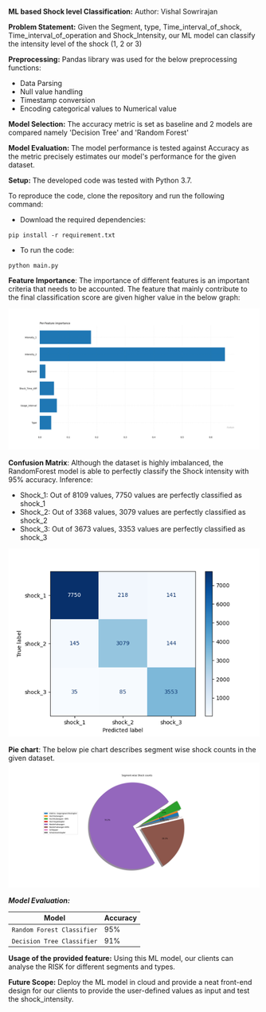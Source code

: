 **ML based Shock level Classification:**
Author: Vishal Sowrirajan

**Problem Statement:** 
Given the Segment, type, Time_interval_of_shock, Time_interval_of_operation and Shock_Intensity, our ML model can classify the intensity level of the shock (1, 2 or 3)

**Preprocessing:**
Pandas library was used for the below preprocessing functions:
- Data Parsing
- Null value handling
- Timestamp conversion
- Encoding categorical values to Numerical value

**Model Selection:**
The accuracy metric is set as baseline and 2 models are compared namely 'Decision Tree' and 'Random Forest'

**Model Evaluation:**
The model performance is tested against Accuracy as the metric precisely estimates our model's performance for the given dataset.

**Setup:**
The developed code was tested with Python 3.7.

To reproduce the code, clone the repository and run the following command:

- Download the required dependencies:
````
pip install -r requirement.txt
````

- To run the code:
````
python main.py
````

**Feature Importance**: The importance of different features is an important criteria that needs to be accounted. The feature that mainly contribute to the final classification score are given higher value in the below graph:

![Feature Importance](results/Feature_importance-level.png)

**Confusion Matrix**: Although the dataset is highly imbalanced, the RandomForest model is able to perfectly classify the Shock intensity with 95% accuracy.
Inference: 
- Shock_1: Out of 8109 values, 7750 values are perfectly classified as shock_1 
- Shock_2: Out of 3368 values, 3079 values are perfectly classified as shock_2
- Shock_3: Out of 3673 values, 3353 values are perfectly classified as shock_3

![Confusion Matrix](results/Confusion_matrix.png)

**Pie chart**: 
The below pie chart describes segment wise shock counts in the given dataset.
![Pie chart](https://github.com/VishalSowrirajan/ForkOn/blob/main/results/Segment%20vs%20Shocks.png)

***Model Evaluation:***

| Model | Accuracy  |
|-----|-----|
| `Random Forest Classifier`| 95% |
| `Decision Tree Classifier`| 91% |

**Usage of the provided feature:**
Using this ML model, our clients can analyse the RISK for different segments and types.

**Future Scope:**
Deploy the ML model in cloud and provide a neat front-end design for our clients to provide the user-defined values as input and test the shock_intensity.
